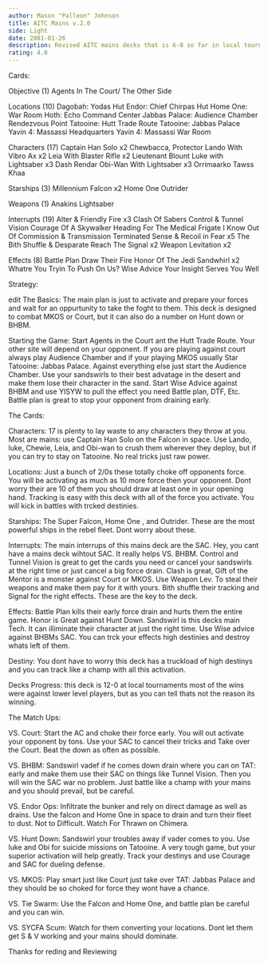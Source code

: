 ```yaml
---
author: Mason "Palleon" Johnson
title: AITC Mains v.2.0
side: Light
date: 2001-01-26
description: Revised AITC mains decks that is 6-0 so far in local tournament play.
rating: 4.0
---
```

Cards: 

 Objective (1)
Agents In The Court/ The Other Side

Locations (10)
Dagobah: Yodas Hut
Endor: Chief Chirpas Hut
Home One: War Room
Hoth: Echo Command Center
Jabbas Palace: Audience Chamber
Rendezvous Point
Tatooine: Hutt Trade Route
Tatooine: Jabbas Palace
Yavin 4: Massassi Headquarters
Yavin 4: Massassi War Room

Characters (17)
Captain Han Solo x2
Chewbacca, Protector
Lando With Vibro Ax x2
Leia With Blaster Rifle x2
Lieutenant Blount
Luke with Lightsaber x3
Dash Rendar
Obi-Wan With Lightsaber x3
Orrimaarko
Tawss Khaa

Starships (3)
Millennium Falcon x2
Home One
Outrider

Weapons (1)
Anakins Lightsaber


Interrupts (19)
Alter & Friendly Fire x3
Clash Of Sabers
Control & Tunnel Vision
Courage Of A Skywalker
Heading For The Medical Frigate
I Know
Out Of Commission & Transmission Terminated
Sense & Recoil in Fear x5
The Bith Shuffle & Desparate Reach
The Signal x2
Weapon Levitation x2

Effects (8)
Battle Plan
Draw Their Fire
Honor Of The Jedi
Sandwhirl x2
Whatre You Tryin To Push On Us?
Wise Advice
Your Insight Serves You Well





Strategy: 


edit The Basics: The main plan is just to activate and prepare your forces and wait for an oppurtunity to take the foght to them. This deck is designed to combat MKOS or Court, but it can also do a number on Hunt down or BHBM.

Starting the Game: Start Agents in the Court ant the Hutt Trade Route. Your other site will depend on your opponent. If you are playing against court always play Audience Chamber and if your playing MKOS usually Star Tatooine: Jabbas Palace. Against everything else just start the Audience Chamber. Use your sandswirls to their best advatage in the desert and make them lose their character in the sand. Start Wise Advice against BHBM and use YISYW to pull the effect you need Battle plan, DTF, Etc. Battle plan is great to stop your opponent from draining early.

The Cards:

Characters: 17 is plenty to lay waste to any characters they throw at you. Most are mains: use Captain Han Solo on the Falcon in space. Use Lando, luke, Chewie, Leia, and Obi-wan to crush them wherever they deploy, but if you can try to stay on Tatooine. No real tricks just raw power.

Locations: Just a bunch of 2/0s these totally choke off opponents force. You will be activating as much as 10 more force then your opponent. Dont worry their are 10 of them you should draw at least one in your opening hand. Tracking is easy with this deck with all of the force you activate. You will kick in battles with trcked destinies.

Starships: The Super Falcon, Home One , and Outrider. These are the most powerful ships in the rebel fleet. Dont worry about these.

Interrupts: The main interrups of this mains deck are the SAC. Hey, you cant have a mains deck wihtout SAC. It really helps VS. BHBM. Control and Tunnel Vision is great to get the cards you need or cancel your sandswirls at the right time or just cancel a big force drain. Clash is great,
Gift of the Mentor is a monster against Court or MKOS. Use Weapon Lev. To steal their weapons and make them pay for it with yours. Bith shuffle their tracking and Signal for the right effects. These are the key to the deck.

Effects: Battle Plan kills their early force drain and hurts them the entire game. Honor is Great against Hunt Down. Sandswirl is this decks main Tech. It can illiminate their character at just the right time. Use Wise advice against BHBMs SAC. You can trck your effects high destinies and destroy whats left of them.

Destiny: You dont have to worry this deck has a truckload of high destinys and you can track like a champ with all this activation.

Decks Progress: this deck is 12-0 at local tournaments most of the wins were against lower level players, but as you can tell thats not the reason its winning.

The Match Ups:

VS. Court: Start the AC and choke their force early. You will out activate your opponent by tons. Use your SAC to cancel their tricks and Take over the Court. Beat the down as often as possible.

VS. BHBM: Sandswirl vadef if he comes down drain where you can on TAT: early and make them use their SAC on things like Tunnel Vision. Then you will win the SAC war no problem. Just battle like a champ with your mains and you should prevail, but be careful.

VS. Endor Ops: Infiltrate the bunker and rely on direct damage as well as drains. Use the falcon and Home One in space to drain and turn their fleet to dust. Not to Difficult. Watch For Thrawn on Chimera.

VS. Hunt Down: Sandswirl your troubles away if vader comes to you. Use luke and Obi for suicide missions on Tatooine. A very tough game, but your superior activation will help greatly. Track your destinys and use Courage and SAC for dueling defense.

VS. MKOS: Play smart just like Court just take over TAT: Jabbas Palace and they should be so choked for force they wont have a chance.

VS. Tie Swarm: Use the Falcon and Home One, and battle plan be careful and you can win.

VS. SYCFA Scum: Watch for them converting your locations. Dont let them get S & V working and your mains should dominate.

Thanks for reding and Reviewing  